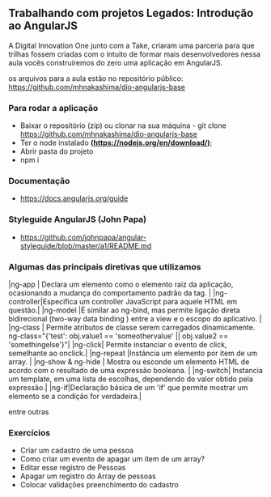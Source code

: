 ## Trabalhando com projetos Legados: Introdução ao AngularJS

A Digital Innovation One junto com a Take, criaram uma parceria
para que trilhas fossem criadas com o intuito de formar mais desenvolvedores
nessa aula vocês construíremos do zero uma aplicação em AngularJS.

os arquivos para a aula estão no repositório público:
https://github.com/mhnakashima/dio-angularjs-base

### Para rodar a aplicação

- Baixar o repositório (zip) ou clonar na sua máquina - git clone https://github.com/mhnakashima/dio-angularjs-base
- Ter o node instalado **(https://nodejs.org/en/download/)**;
- Abrir pasta do projeto
- npm i

### Documentação

- https://docs.angularjs.org/guide

### Styleguide AngularJS (John Papa)
- https://github.com/johnpapa/angular-styleguide/blob/master/a1/README.md

### Algumas das principais diretivas que utilizamos
 
|ng-app | Declara um elemento como o elemento raiz da aplicação, ocasionando a mudança do comportamento padrão da tag.  |
|ng-controller|Especifica um controller JavaScript para aquele HTML em questão.|
|ng-model |É similar ao ng-bind, mas permite ligação direta bidirecional (two-way data binding ) entre a view e o escopo do aplicativo.  |
|ng-class | Permite atributos de classe serem carregados dinamicamente. ng-class="{'test': obj.value1 == 'someothervalue' || obj.value2 == 'somethingelse'}"|
|ng-click| Permite instanciar o evento de click, semelhante ao onclick.|
|ng-repeat |Instância um elemento por item de um array. |
|ng-show & ng-hide | Mostra ou esconde um elemento HTML de acordo com o resultado de uma expressão booleana. |
|ng-switch| Instancia um template, em uma lista de escolhas, dependendo do valor obtido pela expressão.|
|ng-if|Declaração básica de um 'if' que permite mostrar um elemento se a condição for verdadeira.|

entre outras

### Exercícios
- Criar um cadastro de uma pessoa
- Como criar um evento de apagar um item de um array?
- Editar esse registro de Pessoas 
- Apagar um registro do Array de pessoas
- Colocar validações preenchimento do cadastro

